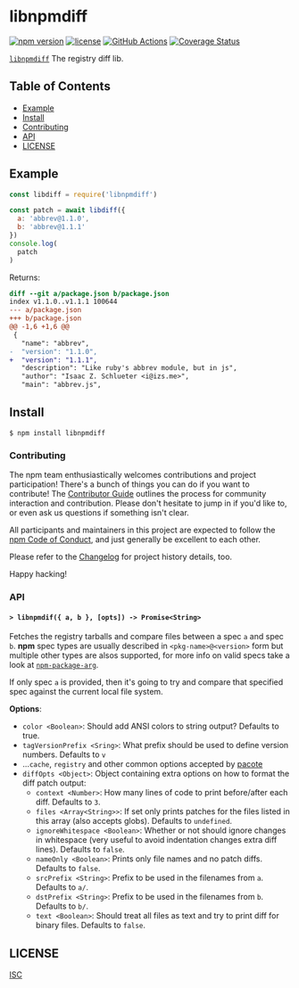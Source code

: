 # libnpmdiff

[![npm version](https://img.shields.io/npm/v/libnpmdiff.svg)](https://npm.im/libnpmdiff)
[![license](https://img.shields.io/npm/l/libnpmdiff.svg)](https://npm.im/libnpmdiff)
[![GitHub Actions](https://github.com/npm/libnpmdiff/workflows/node-ci/badge.svg)](https://github.com/npm/libnpmdiff/actions?query=workflow%3Anode-ci)
[![Coverage Status](https://coveralls.io/repos/github/npm/libnpmdiff/badge.svg?branch=main)](https://coveralls.io/github/npm/libnpmdiff?branch=main)

[`libnpmdiff`](https://github.com/npm/libnpmdiff) The registry diff lib.

## Table of Contents

* [Example](#example)
* [Install](#install)
* [Contributing](#contributing)
* [API](#api)
* [LICENSE](#license)

## Example

```js
const libdiff = require('libnpmdiff')

const patch = await libdiff({
  a: 'abbrev@1.1.0',
  b: 'abbrev@1.1.1'
})
console.log(
  patch
)
```

Returns:

```patch
diff --git a/package.json b/package.json
index v1.1.0..v1.1.1 100644
--- a/package.json	
+++ b/package.json	
@@ -1,6 +1,6 @@
 {
   "name": "abbrev",
-  "version": "1.1.0",
+  "version": "1.1.1",
   "description": "Like ruby's abbrev module, but in js",
   "author": "Isaac Z. Schlueter <i@izs.me>",
   "main": "abbrev.js",

```

## Install

`$ npm install libnpmdiff`

### Contributing

The npm team enthusiastically welcomes contributions and project participation!
There's a bunch of things you can do if you want to contribute! The
[Contributor Guide](https://github.com/npm/cli/blob/latest/CONTRIBUTING.md)
outlines the process for community interaction and contribution. Please don't
hesitate to jump in if you'd like to, or even ask us questions if something
isn't clear.

All participants and maintainers in this project are expected to follow the
[npm Code of Conduct](https://www.npmjs.com/policies/conduct), and just
generally be excellent to each other.

Please refer to the [Changelog](CHANGELOG.md) for project history details, too.

Happy hacking!

### API

#### `> libnpmdif({ a, b }, [opts]) -> Promise<String>`

Fetches the registry tarballs and compare files between a spec `a` and spec `b`. **npm** spec types are usually described in `<pkg-name>@<version>` form but multiple other types are alsos supported, for more info on valid specs take a look at [`npm-package-arg`](https://github.com/npm/npm-package-arg).

If only spec `a` is provided, then it's going to try and compare that specified spec against the current local file system.

**Options**:

- `color <Boolean>`: Should add ANSI colors to string output? Defaults to true.
- `tagVersionPrefix <Sring>`: What prefix should be used to define version numbers. Defaults to `v`
- ...`cache`, `registry` and other common options accepted by [pacote](https://github.com/npm/pacote#options)
- `diffOpts <Object>`: Object containing extra options on how to format the diff patch output:
  - `context <Number>`: How many lines of code to print before/after each diff. Defaults to `3`.
  - `files <Array<String>>`: If set only prints patches for the files listed in this array (also accepts globs). Defaults to `undefined`.
  - `ignoreWhitespace <Boolean>`: Whether or not should ignore changes in whitespace (very useful to avoid indentation changes extra diff lines). Defaults to `false`.
  - `nameOnly <Boolean>`: Prints only file names and no patch diffs. Defaults to `false`.
  - `srcPrefix <String>`: Prefix to be used in the filenames from `a`. Defaults to `a/`.
  - `dstPrefix <String>`: Prefix to be used in the filenames from `b`. Defaults to `b/`.
  - `text <Boolean>`: Should treat all files as text and try to print diff for binary files. Defaults to `false`.

## LICENSE

[ISC](./LICENSE)

